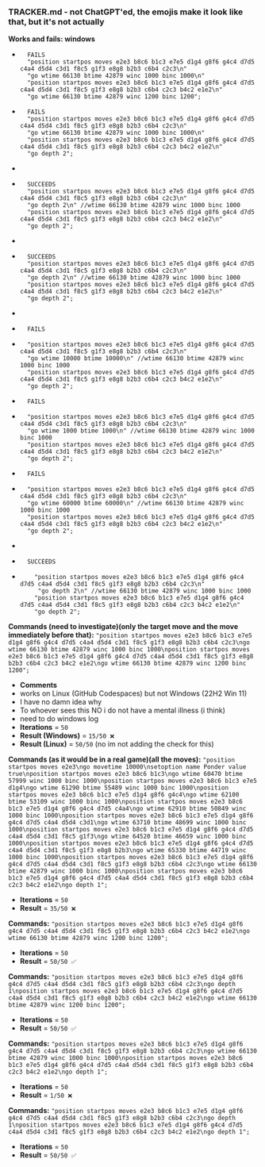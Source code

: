 ### TRACKER.md - not ChatGPT'ed, the emojis make it look like that, but it's not actually

**Works and fails: windows**
-       FAILS
        "position startpos moves e2e3 b8c6 b1c3 e7e5 d1g4 g8f6 g4c4 d7d5 c4a4 d5d4 c3d1 f8c5 g1f3 e8g8 b2b3 c6b4 c2c3\n"
        "go wtime 66130 btime 42879 winc 1000 binc 1000\n"
        "position startpos moves e2e3 b8c6 b1c3 e7e5 d1g4 g8f6 g4c4 d7d5 c4a4 d5d4 c3d1 f8c5 g1f3 e8g8 b2b3 c6b4 c2c3 b4c2 e1e2\n"
        "go wtime 66130 btime 42879 winc 1200 binc 1200";

-       FAILS
        "position startpos moves e2e3 b8c6 b1c3 e7e5 d1g4 g8f6 g4c4 d7d5 c4a4 d5d4 c3d1 f8c5 g1f3 e8g8 b2b3 c6b4 c2c3\n"
        "go wtime 66130 btime 42879 winc 1000 binc 1000\n"
        "position startpos moves e2e3 b8c6 b1c3 e7e5 d1g4 g8f6 g4c4 d7d5 c4a4 d5d4 c3d1 f8c5 g1f3 e8g8 b2b3 c6b4 c2c3 b4c2 e1e2\n"
        "go depth 2";
- 
-       SUCCEEDS
        "position startpos moves e2e3 b8c6 b1c3 e7e5 d1g4 g8f6 g4c4 d7d5 c4a4 d5d4 c3d1 f8c5 g1f3 e8g8 b2b3 c6b4 c2c3\n"
        "go depth 2\n" //wtime 66130 btime 42879 winc 1000 binc 1000
        "position startpos moves e2e3 b8c6 b1c3 e7e5 d1g4 g8f6 g4c4 d7d5 c4a4 d5d4 c3d1 f8c5 g1f3 e8g8 b2b3 c6b4 c2c3 b4c2 e1e2\n"
        "go depth 2";
- 
-       SUCCEEDS
        "position startpos moves e2e3 b8c6 b1c3 e7e5 d1g4 g8f6 g4c4 d7d5 c4a4 d5d4 c3d1 f8c5 g1f3 e8g8 b2b3 c6b4 c2c3\n"
        "go depth 2\n" //wtime 66130 btime 42879 winc 1000 binc 1000
        "position startpos moves e2e3 b8c6 b1c3 e7e5 d1g4 g8f6 g4c4 d7d5 c4a4 d5d4 c3d1 f8c5 g1f3 e8g8 b2b3 c6b4 c2c3 b4c2 e1e2\n"
        "go depth 2";
- 
-       FAILS
-       "position startpos moves e2e3 b8c6 b1c3 e7e5 d1g4 g8f6 g4c4 d7d5 c4a4 d5d4 c3d1 f8c5 g1f3 e8g8 b2b3 c6b4 c2c3\n"
        "go wtime 10000 btime 10000\n" //wtime 66130 btime 42879 winc 1000 binc 1000
        "position startpos moves e2e3 b8c6 b1c3 e7e5 d1g4 g8f6 g4c4 d7d5 c4a4 d5d4 c3d1 f8c5 g1f3 e8g8 b2b3 c6b4 c2c3 b4c2 e1e2\n"
        "go depth 2";

-       FAILS
-       "position startpos moves e2e3 b8c6 b1c3 e7e5 d1g4 g8f6 g4c4 d7d5 c4a4 d5d4 c3d1 f8c5 g1f3 e8g8 b2b3 c6b4 c2c3\n"
        "go wtime 1000 btime 1000\n" //wtime 66130 btime 42879 winc 1000 binc 1000
        "position startpos moves e2e3 b8c6 b1c3 e7e5 d1g4 g8f6 g4c4 d7d5 c4a4 d5d4 c3d1 f8c5 g1f3 e8g8 b2b3 c6b4 c2c3 b4c2 e1e2\n"
        "go depth 2";

-       FAILS
-       "position startpos moves e2e3 b8c6 b1c3 e7e5 d1g4 g8f6 g4c4 d7d5 c4a4 d5d4 c3d1 f8c5 g1f3 e8g8 b2b3 c6b4 c2c3\n"
        "go wtime 60000 btime 60000\n" //wtime 66130 btime 42879 winc 1000 binc 1000
        "position startpos moves e2e3 b8c6 b1c3 e7e5 d1g4 g8f6 g4c4 d7d5 c4a4 d5d4 c3d1 f8c5 g1f3 e8g8 b2b3 c6b4 c2c3 b4c2 e1e2\n"
        "go depth 2";
-
-       SUCCEEDS
-         "position startpos moves e2e3 b8c6 b1c3 e7e5 d1g4 g8f6 g4c4 d7d5 c4a4 d5d4 c3d1 f8c5 g1f3 e8g8 b2b3 c6b4 c2c3\n"
           "go depth 2\n" //wtime 66130 btime 42879 winc 1000 binc 1000
          "position startpos moves e2e3 b8c6 b1c3 e7e5 d1g4 g8f6 g4c4 d7d5 c4a4 d5d4 c3d1 f8c5 g1f3 e8g8 b2b3 c6b4 c2c3 b4c2 e1e2\n"
          "go depth 2";





**Commands (need to investigate)(only the target move and the move immediately before that):**
`"position startpos moves e2e3 b8c6 b1c3 e7e5 d1g4 g8f6 g4c4 d7d5 c4a4 d5d4 c3d1 f8c5 g1f3 e8g8 b2b3 c6b4 c2c3\ngo wtime 66130 btime 42879 winc 1000 binc 1000\nposition startpos moves e2e3 b8c6 b1c3 e7e5 d1g4 g8f6 g4c4 d7d5 c4a4 d5d4 c3d1 f8c5 g1f3 e8g8 b2b3 c6b4 c2c3 b4c2 e1e2\ngo wtime 66130 btime 42879 winc 1200 binc 1200";`

- **Comments** 
 - works on Linux (GitHub Codespaces) but not Windows (22H2 Win 11)
 - I have no damn idea why
 - To whoever sees this NO i do not have a mental illness (i think)
 - need to do windows log
- **Iterations** = `50`
- **Result (Windows)** = `15/50 ❌`
- **Result (Linux)** = `50/50` (no im not adding the check for this)

**Commands (as it would be in a real game)(all the moves):**
`"position startpos moves e2e3\ngo movetime 10000\nsetoption name Ponder value true\nposition startpos moves e2e3 b8c6 b1c3\ngo wtime 60470 btime 57999 winc 1000 binc 1000\nposition startpos moves e2e3 b8c6 b1c3 e7e5 d1g4\ngo wtime 61290 btime 55489 winc 1000 binc 1000\nposition startpos moves e2e3 b8c6 b1c3 e7e5 d1g4 g8f6 g4c4\ngo wtime 62100 btime 53109 winc 1000 binc 1000\nposition startpos moves e2e3 b8c6 b1c3 e7e5 d1g4 g8f6 g4c4 d7d5 c4a4\ngo wtime 62910 btime 50849 winc 1000 binc 1000\nposition startpos moves e2e3 b8c6 b1c3 e7e5 d1g4 g8f6 g4c4 d7d5 c4a4 d5d4 c3d1\ngo wtime 63710 btime 48699 winc 1000 binc 1000\nposition startpos moves e2e3 b8c6 b1c3 e7e5 d1g4 g8f6 g4c4 d7d5 c4a4 d5d4 c3d1 f8c5 g1f3\ngo wtime 64520 btime 46659 winc 1000 binc 1000\nposition startpos moves e2e3 b8c6 b1c3 e7e5 d1g4 g8f6 g4c4 d7d5 c4a4 d5d4 c3d1 f8c5 g1f3 e8g8 b2b3\ngo wtime 65330 btime 44719 winc 1000 binc 1000\nposition startpos moves e2e3 b8c6 b1c3 e7e5 d1g4 g8f6 g4c4 d7d5 c4a4 d5d4 c3d1 f8c5 g1f3 e8g8 b2b3 c6b4 c2c3\ngo wtime 66130 btime 42879 winc 1000 binc 1000\nposition startpos moves e2e3 b8c6 b1c3 e7e5 d1g4 g8f6 g4c4 d7d5 c4a4 d5d4 c3d1 f8c5 g1f3 e8g8 b2b3 c6b4 c2c3 b4c2 e1e2\ngo depth 1";`

- **Iterations** = `50`
- **Result** = `35/50 ❌`

**Commands:**
`"position startpos moves e2e3 b8c6 b1c3 e7e5 d1g4 g8f6 g4c4 d7d5 c4a4 d5d4 c3d1 f8c5 g1f3 e8g8 b2b3 c6b4 c2c3 b4c2 e1e2\ngo wtime 66130 btime 42879 winc 1200 binc 1200";`

- **Iterations** = `50`
- **Result** = `50/50 ✅`

**Commands:**
`"position startpos moves e2e3 b8c6 b1c3 e7e5 d1g4 g8f6 g4c4 d7d5 c4a4 d5d4 c3d1 f8c5 g1f3 e8g8 b2b3 c6b4 c2c3\ngo depth 1\nposition startpos moves e2e3 b8c6 b1c3 e7e5 d1g4 g8f6 g4c4 d7d5 c4a4 d5d4 c3d1 f8c5 g1f3 e8g8 b2b3 c6b4 c2c3 b4c2 e1e2\ngo wtime 66130 btime 42879 winc 1200 binc 1200";`

- **Iterations** = `50`
- **Result** = `50/50 ✅`

**Commands:**
`"position startpos moves e2e3 b8c6 b1c3 e7e5 d1g4 g8f6 g4c4 d7d5 c4a4 d5d4 c3d1 f8c5 g1f3 e8g8 b2b3 c6b4 c2c3\ngo wtime 66130 btime 42879 winc 1000 binc 1000\nposition startpos moves e2e3 b8c6 b1c3 e7e5 d1g4 g8f6 g4c4 d7d5 c4a4 d5d4 c3d1 f8c5 g1f3 e8g8 b2b3 c6b4 c2c3 b4c2 e1e2\ngo depth 1";`

- **Iterations** = `50`
- **Result** = `1/50 ❌`

**Commands:**
`"position startpos moves e2e3 b8c6 b1c3 e7e5 d1g4 g8f6 g4c4 d7d5 c4a4 d5d4 c3d1 f8c5 g1f3 e8g8 b2b3 c6b4 c2c3\ngo depth 1\nposition startpos moves e2e3 b8c6 b1c3 e7e5 d1g4 g8f6 g4c4 d7d5 c4a4 d5d4 c3d1 f8c5 g1f3 e8g8 b2b3 c6b4 c2c3 b4c2 e1e2\ngo depth 1";`

- **Iterations** = `50`
- **Result** = `50/50 ✅`
